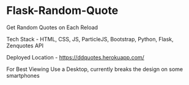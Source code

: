 # Flask-Random-Quote

Get Random Quotes on Each Reload

Tech Stack - HTML, CSS, JS, ParticleJS, Bootstrap, Python, Flask, Zenquotes API

Deployed Location - https://ddquotes.herokuapp.com/

For Best Viewing Use a Desktop, currently breaks the design on some smartphones
